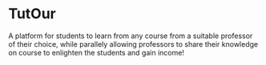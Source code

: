 # TutOur

A platform for students to learn from any course from a suitable professor of their choice, while parallely allowing professors to share their knowledge on course to enlighten the students and gain income!
